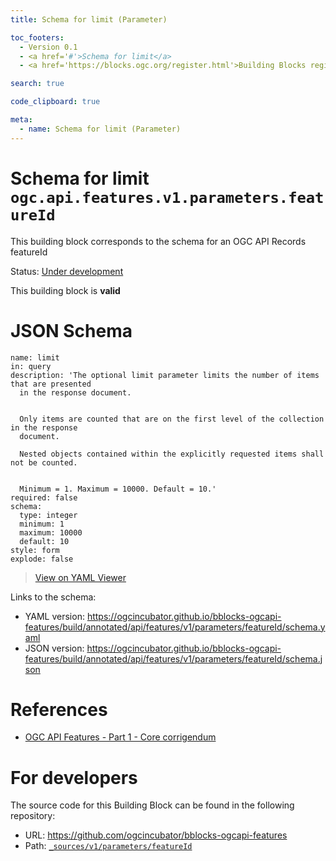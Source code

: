 ```yaml
---
title: Schema for limit (Parameter)

toc_footers:
  - Version 0.1
  - <a href='#'>Schema for limit</a>
  - <a href='https://blocks.ogc.org/register.html'>Building Blocks register</a>

search: true

code_clipboard: true

meta:
  - name: Schema for limit (Parameter)
---
```



# Schema for limit `ogc.api.features.v1.parameters.featureId`

This building block corresponds to the schema for an OGC API Records featureId

<p class="status">
    <span data-rainbow-uri="http://www.opengis.net/def/status">Status</span>:
    <a href="http://www.opengis.net/def/status/under-development" target="_blank" data-rainbow-uri>Under development</a>
</p>

<aside class="success">
This building block is <strong>valid</strong>
</aside>


# JSON Schema

```yaml--schema
name: limit
in: query
description: 'The optional limit parameter limits the number of items that are presented
  in the response document.


  Only items are counted that are on the first level of the collection in the response
  document.

  Nested objects contained within the explicitly requested items shall not be counted.


  Minimum = 1. Maximum = 10000. Default = 10.'
required: false
schema:
  type: integer
  minimum: 1
  maximum: 10000
  default: 10
style: form
explode: false

```

> <a target="_blank" href="https://avillar.github.io/TreedocViewer/?dataParser=yaml&amp;dataUrl=https%3A%2F%2Fogcincubator.github.io%2Fbblocks-ogcapi-features%2Fbuild%2Fannotated%2Fapi%2Ffeatures%2Fv1%2Fparameters%2FfeatureId%2Fschema.yaml&amp;expand=2&amp;option=%7B%22showTable%22%3A+false%7D">View on YAML Viewer</a>

Links to the schema:

* YAML version: <a href="https://ogcincubator.github.io/bblocks-ogcapi-features/build/annotated/api/features/v1/parameters/featureId/schema.yaml" target="_blank">https://ogcincubator.github.io/bblocks-ogcapi-features/build/annotated/api/features/v1/parameters/featureId/schema.yaml</a>
* JSON version: <a href="https://ogcincubator.github.io/bblocks-ogcapi-features/build/annotated/api/features/v1/parameters/featureId/schema.json" target="_blank">https://ogcincubator.github.io/bblocks-ogcapi-features/build/annotated/api/features/v1/parameters/featureId/schema.json</a>

# References

* [OGC API Features - Part 1 - Core corrigendum](https://docs.ogc.org/is/17-069r4/17-069r4.html)

# For developers

The source code for this Building Block can be found in the following repository:

* URL: <a href="https://github.com/ogcincubator/bblocks-ogcapi-features" target="_blank">https://github.com/ogcincubator/bblocks-ogcapi-features</a>
* Path:
<code><a href="https://github.com/ogcincubator/bblocks-ogcapi-features/blob/HEAD/_sources/v1/parameters/featureId" target="_blank">_sources/v1/parameters/featureId</a></code>

